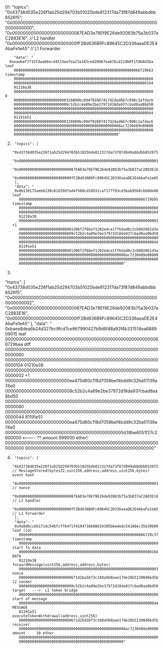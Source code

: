 01:
"topics":
"0x43738d035e226f1ab25d294703b51025bde812317da73f87d849abbdbb6526f5",
"0x0000000000000000000000000000000000000000000000000000000000000000",
"0x00000000000000000000000087EAD3e78Ef9E26de92083b75a3b037aC2883E16", // L2 handler
"0x000000000000000000000000fF2Bd636B9Fc89645C2D336aeaDE2E4AbaFe1eA5" // L1 Forwarder

        "data": "
      0xeaebef7f15fdaa66ecd4533eefea23a183ced29967ea67bc4219b0f1f8b0d3ba        leaf
        0000000000000000000000000000000000000000000000000000000066729b63        timestamp
        0000000000000000000000000000000000000000000000000000000000000060
        0000000000000000000000000000000000000000000000000000000000000104
        01210a38
        0000000000000000000000000000000000000000000000000000000000000000        0
        000000000000000000000000328809bc894f92807417d2dad6b7c998c1afdac6
        0000000000000000000000009c52b2c4a89e2be37972d18da937cbad8aa8bd50
        0000000000000000000000000000000000000000000000000000000000000080
        0000000000000000000000000000000000000000000000000000000000000044
        81191e51
        000000000000000000000000328809bc894f92807417d2dad6b7c998c1afdac6
        0000000000000000000000000000000000000000000000008ac7230489e80000
        0000000000000000000000000000000000000000000000000000000000000000
        000000000000000000000000000000000000000000000000"

2.      "topics": [
            "0x43738d035e226f1ab25d294703b51025bde812317da73f87d849abbdbb6526f5",
            "0x0000000000000000000000000000000000000000000000000000000000000001",
            "0x00000000000000000000000087EAD3e78Ef9E26de92083b75a3b037aC2883E16",
            "0x000000000000000000000000fF2Bd636B9Fc89645C2D336aeaDE2E4AbaFe1eA5"
        ],
        "data": "
        0x0b130175aeb6130c81839d7ad4f580cd18931caf177793cd3bab95b8cbb8de60        leaf
          0000000000000000000000000000000000000000000000000000000066729b95        timestamp
          0000000000000000000000000000000000000000000000000000000000000060
          0000000000000000000000000000000000000000000000000000000000000104
          01210a38
          0000000000000000000000000000000000000000000000000000000000000001        +1
          0000000000000000000000001d96f2f6bef1202e4ce1ff6dad0c2cb002861d3e
          0000000000000000000000009c52b2c4a89e2be37972d18da937cbad8aa8bd50
          0000000000000000000000000000000000000000000000000000000000000080
          0000000000000000000000000000000000000000000000000000000000000044
          81191e51
          0000000000000000000000001d96f2f6bef1202e4ce1ff6dad0c2cb002861d3e
          0000000000000000000000000000000000000000000000008ac7230489e80000
          0000000000000000000000000000000000000000000000000000000000000000
          000000000000000000000000000000000000000000000000"
3.

"topics": [
"0x43738d035e226f1ab25d294703b51025bde812317da73f87d849abbdbb6526f5",
"0x0000000000000000000000000000000000000000000000000000000000000002",
"0x00000000000000000000000087EAD3e78Ef9E26de92083b75a3b037aC2883E16",
"0x000000000000000000000000fF2Bd636B9Fc89645C2D336aeaDE2E4AbaFe1eA5"
],
"data": "
0xbaee8dea6b24d327bc9fcd7ce867990427b9d6f48a92f4b331514ea688909015 leaf
0000000000000000000000000000000000000000000000000000000066729bea diff
0000000000000000000000000000000000000000000000000000000000000060  
 0000000000000000000000000000000000000000000000000000000000000104
01210a38
0000000000000000000000000000000000000000000000000000000000000002 +1
000000000000000000000000ea475d60c118d7058bef4bdd9c32ba51139a74e0
0000000000000000000000009c52b2c4a89e2be37972d18da937cbad8aa8bd50
0000000000000000000000000000000000000000000000000000000000000080
0000000000000000000000000000000000000000000000000000000000000044
81191e51
000000000000000000000000ea475d60c118d7058bef4bdd9c32ba51139a74e0
00000000000000000000000000000000000000000000d38be6051f27c2600000 <---- ?? amount 999000 ether!
0000000000000000000000000000000000000000000000000000000000000000
000000000000000000000000000000000000000000000000"

4.      "topics": [
            "0x43738d035e226f1ab25d294703b51025bde812317da73f87d849abbdbb6526f5",   // MessageStored(bytes32,uint256,address,address,uint256,bytes)  event hash
            "0x0000000000000000000000000000000000000000000000000000000000000003",       // nonce
            "0x00000000000000000000000087EAD3e78Ef9E26de92083b75a3b037aC2883E16",    // L2 handler
            "0x000000000000000000000000fF2Bd636B9Fc89645C2D336aeaDE2E4AbaFe1eA5"       // L1 Forwarder
        ],
        "data": "
        0x9a8dbccb6171dc54bfcff6471f4194716688619305b6ededc54108ec35b39b09      leaf (id)
          0000000000000000000000000000000000000000000000000000000066729c37       timestamp
          0000000000000000000000000000000000000000000000000000000000000060      start fo data
          0000000000000000000000000000000000000000000000000000000000000104      DATA
          01210a38                                                                 forwardMessage(uint256,address,address,bytes)
          0000000000000000000000000000000000000000000000000000000000000003      nonce
          000000000000000000000000671d2ba5bf3c160a568aae17de26b51390d6bd5b      l2 sender
          0000000000000000000000009c52b2c4a89e2be37972d18da937cbad8aa8bd50      target   --->  L1 token bridge
          0000000000000000000000000000000000000000000000000000000000000080     start of message
          0000000000000000000000000000000000000000000000000000000000000044      MESSAGE
          81191e51                                                                 executeTokenWithdrawal(address,uint256)
          000000000000000000000000671d2ba5bf3c160a568aae17de26b51390d6bd5b      receiver
          0000000000000000000000000000000000000000000000008ac7230489e80000      amount     10 ether
          0000000000000000000000000000000000000000000000000000000000000000
          000000000000000000000000000000000000000000000000"
